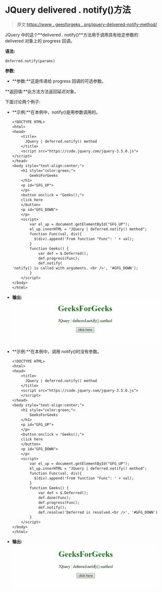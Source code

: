 # JQuery delivered . notify()方法

> 原文:[https://www . geesforgeks . org/jquery-delivered-notify-method/](https://www.geeksforgeeks.org/jquery-deferred-notify-method/)

JQuery 中的这个**delivered . notify()**方法用于调用具有给定参数的 delivered 对象上的 progress 回调。

**语法:**

```
deferred.notify(params)
```

**参数:**

*   **参数:**这是传递给 progress 回调的可选参数。

**返回值:**此方法方法返回延迟对象。

下面讨论两个例子:

*   **示例:**在本例中，notify()是用参数调用的。

    ```
    <!DOCTYPE HTML> 
    <html>  
    <head> 
        <title> 
          JQuery | deferred.notify() method
        </title>
        <script src="https://code.jquery.com/jquery-3.5.0.js">
    </script> 
    </head>   
    <body style="text-align:center;">
        <h1 style="color:green;">  
            GeeksForGeeks  
        </h1> 
        <p id="GFG_UP"> 
        </p>
        <button onclick = "Geeks();">
        click here
        </button>
        <p id="GFG_DOWN"> 
        </p>
        <script> 
            var el_up = document.getElementById("GFG_UP");
            el_up.innerHTML = "JQuery | deferred.notify() method";
            function Func(val, div){
              $(div).append('From function "Func": ' + val);
            }
            function Geeks() {
                var def = $.Deferred();
                def.progress(Func);
                def.notify(
    'notify() is called with arguments. <br />', '#GFG_DOWN');
            } 
        </script> 
    </body>   
    </html>       

    ```

*   **输出:**
    ![](img/d5a66882432835b5027186c18ada95b7.png)

*   **示例:**在本例中，调用 notify()时没有参数。

    ```
    <!DOCTYPE HTML> 
    <html>  
    <head> 
        <title> 
          JQuery | deferred.notify() method
        </title>
        <script src="https://code.jquery.com/jquery-3.5.0.js">
        </script> 
    </head>   
    <body style="text-align:center;">
        <h1 style="color:green;">  
            GeeksForGeeks  
        </h1> 
        <p id="GFG_UP"> 
        </p>
        <button onclick = "Geeks();">
        click here
        </button>
        <p id="GFG_DOWN"> 
        </p>
        <script> 
            var el_up = document.getElementById("GFG_UP");
            el_up.innerHTML = "JQuery | deferred.notify() method";
            function Func(val, div){
              $(div).append('From function "Func": ' + val);
            }
            function Geeks() {
                var def = $.Deferred();
                def.done(Func);
                def.progress(Func);
                def.notify();
                def.resolve('Deferred is resolved.<br />', '#GFG_DOWN')
            } 
        </script> 
    </body>   
    </html> 
    ```

*   **输出:**
    ![](img/e619ed3e04a3e50ee687648e44ba6b7d.png)